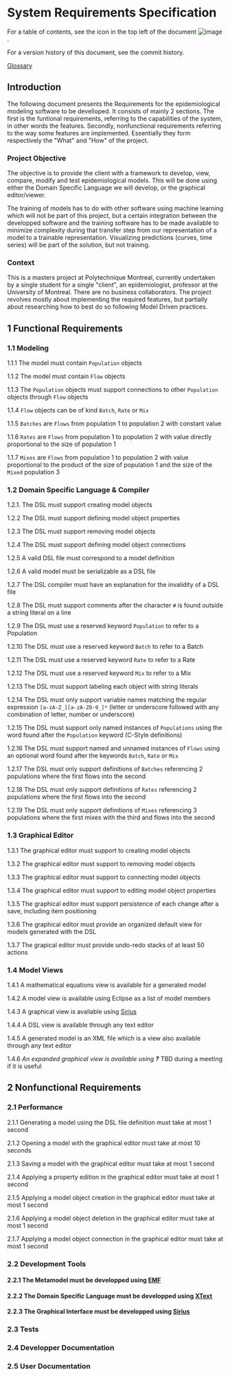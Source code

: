 # System Requirements Specification

For a table of contents, see the icon in the top left of the document ![image](https://user-images.githubusercontent.com/43907476/146665040-57daa44b-8263-4a69-ac20-4a5433eecd7b.png).

For a version history of this document, see the commit history.

[Glossary](https://github.com/polytechnique-ease/Model-Driven-Epidemiology/blob/main/docs/Glossary.md)

## Introduction

The following document presents the Requirements for the epidemiological modeling software to be develloped. It consists of mainly 2 sections. The first is the funtional requirements, referring to the capabilities of the system, in other words the features. Secondly, nonfunctional requirements referring to the way some features are implemented. Essentially they form respectively the "What" and "How" of the project.

### Project Objective

The objective is to provide the client with a framework to develop, view, compare, modify and test epidemiological models. This will be done using either the Domain Specific Language we will develop, or the graphical editor/viewer.

The training of models has to do with other software using machine learning which will not be part of this project, but a certain integration between the developped software and the training software has to be made available to minimize complexity during that transfer step from our representation of a model to a trainable representation. Visualizing predictions (curves, time series) will be part of the solution, but not training.

### Context

This is a masters project at Polytechnique Montreal, currently undertaken by a single student for a single "client", an epidemiologist, professor at the University of Montreal. There are no business collaborators. The project revolves mostly about implementing the required features, but partially about researching how to best do so following Model Driven practices.

## 1 Functional Requirements

### 1.1 Modeling

1.1.1 The model must contain `Population` objects

1.1.2 The model must contain `Flow` objects

1.1.3 The `Population` objects must support connections to other `Population` objects through `Flow` objects

1.1.4 `Flow` objects can be of kind `Batch`, `Rate` or `Mix`

1.1.5 `Batches` are `Flows` from population 1 to population 2 with constant value

1.1.6 `Rates` are `Flows` from population 1 to population 2 with value directly proportional to the size of population 1

1.1.7 `Mixes` are `Flows` from population 1 to population 2 with value proportional to the product of the size of population 1 and the size of the `Mixed` population 3

### 1.2 Domain Specific Language & Compiler

1.2.1. The DSL must support creating model objects

1.2.2 The DSL must support defining model object properties

1.2.3 The DSL must support removing model objects

1.2.4 The DSL must support defining model object connections

1.2.5 A valid DSL file must correspond to a model definition

1.2.6 A valid model must be serializable as a DSL file

1.2.7 The DSL compiler must have an explanation for the invalidity of a DSL file

1.2.8 The DSL must support comments after the character `#` is found outside a string literal on a line

1.2.9 The DSL must use a reserved keyword `Population` to refer to a Population

1.2.10 The DSL must use a reserved keyword `Batch` to refer to a Batch

1.2.11 The DSL must use a reserved keyword `Rate` to refer to a Rate

1.2.12 The DSL must use a reserved keyword `Mix` to refer to a Mix

1.2.13 The DSL must support labeling each object with string literals

1.2.14 The DSL must only support variable names matching the regular expression `[a-zA-Z_][a-zA-Z0-9_]*` (letter or underscore followed with any combination of letter, number or underscore)

1.2.15 The DSL must support only named instances of `Populations` using the word found after the `Population` keyword (C-Style definitions)

1.2.16 The DSL must support named and unnamed instances of `Flows` using an optional word found after the keywords `Batch`, `Rate` or `Mix`

1.2.17 The DSL must only support definitions of `Batches` referencing 2 populations where the first flows into the second

1.2.18 The DSL must only support definitions of `Rates` referencing 2 populations where the first flows into the second

1.2.19 The DSL must only support definitions of `Mixes` referencing 3 populations where the first mixes with the third and flows into the second

### 1.3 Graphical Editor

1.3.1 The graphical editor must support to creating model objects

1.3.2 The graphical editor must support to removing model objects

1.3.3 The graphical editor must support to connecting model objects

1.3.4 The graphical editor must support to editing model object properties

1.3.5 The graphical editor must support persistence of each change after a save, including item positioning

1.3.6 The graphical editor must provide an organized default view for models generated with the DSL

1.3.7 The grapical editor must provide undo-redo stacks of at least 50 actions

### 1.4 Model Views

1.4.1 A mathematical equations view is available for a generated model

1.4.2 A model view is available using Eclipse as a list of model members

1.4.3 A graphical view is available using [Sirius](https://www.eclipse.org/sirius/overview.html)

1.4.4 A DSL view is available through any text editor

1.4.5 A generated model is an XML file which is a view also available through any text editor

1.4.6 *An expanded graphical view is available using **?*** TBD during a meeting if it is useful

## 2 Nonfunctional Requirements

### 2.1 Performance

2.1.1 Generating a model using the DSL file definition must take at most 1 second

2.1.2 Opening a model with the graphical editor must take at most 10 seconds

2.1.3 Saving a model with the graphical editor must take at most 1 second

2.1.4 Applying a property edition in the graphical editor must take at most 1 second

2.1.5 Applying a model object creation in the graphical editor must take at most 1 second

2.1.6 Applying a model object deletion in the graphical editor must take at most 1 second

2.1.7 Applying a model object connection in the graphical editor must take at most 1 second

### 2.2 Development Tools

#### 2.2.1 The Metamodel must be developped using [EMF](https://www.eclipse.org/modeling/emf/)

#### 2.2.2 The Domain Specific Language must be developped using [XText](https://www.eclipse.org/Xtext/index.html)

#### 2.2.3 The Graphical Interface must be developped using [Sirius](https://www.eclipse.org/sirius/overview.html)

### 2.3 Tests

### 2.4 Developper Documentation

### 2.5 User Documentation
